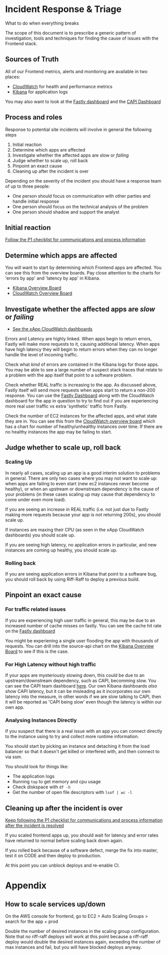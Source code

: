# Incident Response & Triage

What to do when everything breaks

The scope of this document is to prescribe a generic pattern of investigation, tools and 
techniques for finding the cause of issues with the Frontend stack.

## Sources of Truth

All of our Frontend metrics, alerts and monitoring are available in two places: 

* [CloudWatch](https://eu-west-1.console.aws.amazon.com/cloudwatch/) for health and performance metrics
* [Kibana](https://logs.gutools.co.uk/app/kibana) for application logs

You may also want to look at the [Fastly dashboard](https://manage.fastly.com/) and the  [CAPI Dashboard](http://status.capi.gutools.co.uk/)

## Process and roles

Response to potential site incidents will involve in general the following steps

1. Initial reaction
2. Determine which apps are affected
3. Investigate whether the affected apps are _slow_ or _failing_
4. Judge whether to scale up, roll back
5. Pinpoint an exact cause
6. Cleaning up after the incident is over

Depending on the severity of the incident you should have a response team of
up to three people:

* One person should focus on communication with other parties and handle initial response
* One person should focus on the technical analysis of the problem
* One person should shadow and support the analyst

## Initial reaction

[Follow the P1 checklist for communications and process information](https://docs.google.com/document/d/1sAq378Oqm5NUG2_FJORDSd_Tag6gUUUsZaE9zUsgWHc/edit?usp=sharing)

## Determine which apps are affected

You will want to start by determining which Frontend apps are affected. You can 
see this from the overview boards. Pay close attention to the charts for 'errors by
app' and 'latency by app' in Kibana.

* [Kibana Overview Board](https://logs.gutools.co.uk/app/kibana#/dashboard/00349ef0-06a1-11e8-a56d-a31118fab969?_g=(refreshInterval%3A(display%3AOff%2Cpause%3A!f%2Cvalue%3A0)%2Ctime%3A(from%3Anow-15m%2Cmode%3Aquick%2Cto%3Anow)))
* [CloudWatch Overview Board](https://eu-west-1.console.aws.amazon.com/cloudwatch/home?region=eu-west-1#dashboards:name=xOverview)

## Investigate whether the affected apps are _slow_ or _failing_

* [See the xApp CloudWatch dashboards](https://eu-west-1.console.aws.amazon.com/cloudwatch/home?region=eu-west-1#dashboards:)

Errors and Latency are highly linked. When apps begin to return errors, Fastly
will make more requests to it, causing additional latency. When apps have high 
latency they will begin to return errors when they can no longer handle the level 
of incoming traffic.

Check what _kind_ of errors are contained in the Kibana logs for those apps. You 
may be able to see a large number of suspect stack traces that relate to a problem
with the app itself that point to a software problem.

Check whether REAL traffic is increasing to the app. As discussed above, Fastly 
itself will send more requests when apps start to return a non-200 response. You can 
use the [Fastly Dashboard](https://manage.fastly.com/) along with the CloudWatch dashboard 
for the app in question to try to find out if you are experiencing more real user 
traffic vs extra 'synthetic' traffic from Fastly.

Check the number of EC2 instances for the affected apps, and what state they are in. 
You can see this from the [CloudWatch overview board](https://eu-west-1.console.aws.amazon.com/cloudwatch/home?region=eu-west-1#dashboards:name=xOverview) which has a chart for number of healthy/unhealthy 
instances over time. If there are no healthy instances the app may be failing to start.

## Judge whether to scale up, roll back

### Scaling Up

In nearly all cases, scaling up an app is a good interim solution to problems in
general. There are only two cases where you may not want to scale up: when apps
are failing to even start (new ec2 instances never become healthy), or when an upstream
or downstream dependency is the cause of your problems (in these cases scaling up
may cause that dependency to come under even more load).

If you are seeing an increase in REAL traffic (i.e. not just due to Fastly making 
more requests because your app is not returning 200s), you should scale up.

If instances are maxing their CPU (as seen in the xApp CloudWatch dashboards) you 
should scale up.

If you are seeing high latency, no application errors in particular, and new instances 
are coming up healthy, you should scale up.

### Rolling back

If you are seeing application errors in Kibana that point to a software bug, you 
should roll back by using Riff-Raff to deploy a previous build.

## Pinpoint an exact cause

### For traffic related issues

If you are experiencing high user traffic in general, this may be due to an increased
number of cache misses on fastly. You can see the cache hit rate on the [Fastly dashboard](https://manage.fastly.com/)

You might be experiening a single user flooding the app with thousands of requests. 
You can drill into the source-api chart on the [Kibana Overview Board](https://logs.gutools.co.uk/app/kibana#/dashboard/00349ef0-06a1-11e8-a56d-a31118fab969?_g=(refreshInterval%3A(display%3AOff%2Cpause%3A!f%2Cvalue%3A0)%2Ctime%3A(from%3Anow-15m%2Cmode%3Aquick%2Cto%3Anow)))
to see if this is the case.

### For High Latency without high traffic

If your apps are mysteriously slowing down, this could be due to an upstream/downstream
dependency, such as CAPI, becomming slow. You can see the CAPI team dashboard [here](http://status.capi.gutools.co.uk/).
Our own Kibana dashboards _also_ show CAPI latency, but it can be misleading as it 
incorporates our own latency into the measure, in other words if we are slow talking to 
CAPI, then it will be reported as 'CAPI being slow' even though the latency is within our own 
app.

### Analysing Instances Directly

If you suspect that there is a real issue with an app you can connect directly to the instance
using to try and collect more runtime information. 

You should start by picking an instance and detaching it from the load balancer so that it doesn't
get killed or interfered with, and then connect to via ssm. 

You should look for things like:

* The application logs
* Running ```top``` to get memory and cpu usage
* Check diskspace with ```df -h```
* Get the number of open file descriptors with ```lsof | wc -l```

## Cleaning up after the incident is over

[Keep following the P1 checklist for communications and process information after the incident is resolved](https://docs.google.com/document/d/1sAq378Oqm5NUG2_FJORDSd_Tag6gUUUsZaE9zUsgWHc/edit?usp=sharing)

If you scaled frontend apps up, you should wait for latency and error rates have returned to normal
before scaling back down again.

If you rolled back because of a software defect, merge the fix into master, test it on CODE and then
deploy to production.

At this point you can unblock deploys and re-enable CI.

# Appendix

## How to scale services up/down

On the AWS console for frontend, go to EC2 > Auto Scaling Groups > search for the app + prod

Double the number of desired instances in the scaling group configuration. Note that no riff-raff deploys
will work at this point because a riff-raff deploy would double the desired instances again, exceeding 
the number of max instances and fail, but you will have blocked deploys anyway.
